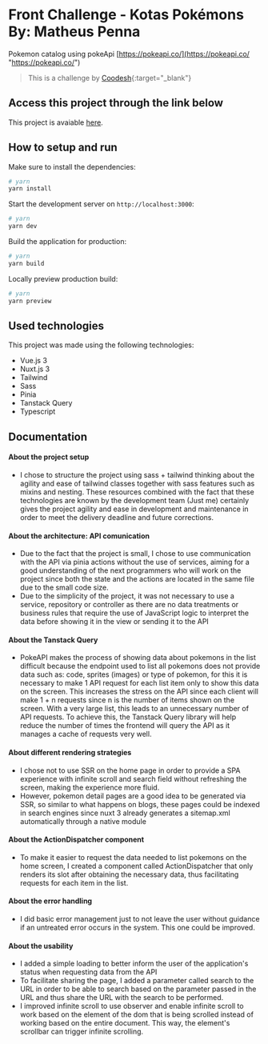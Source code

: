 # Front Challenge - Kotas Pokémons By: Matheus Penna

Pokemon catalog using pokeApi [https://pokeapi.co/](https://pokeapi.co/ "https://pokeapi.co/")

>  This is a challenge by [Coodesh](https://coodesh.com/){:target="_blank"}

## Access this project through the link below 

This project is avaiable [here](https://matheuspenna-kotas-pokemons.vercel.app/).

## How to setup and run

Make sure to install the dependencies:

```bash
# yarn
yarn install

```

Start the development server on `http://localhost:3000`:

```bash
# yarn
yarn dev

```

Build the application for production:

```bash
# yarn
yarn build
```

Locally preview production build:

```bash
# yarn
yarn preview
```

## Used technologies

This project was made using the following technologies:
- Vue.js 3
- Nuxt.js 3
- Tailwind
- Sass
- Pinia
- Tanstack Query
- Typescript

## Documentation

#### About the project setup
- I chose to structure the project using sass + tailwind thinking about the agility and ease of tailwind classes together with sass features such as mixins and nesting. These resources combined with the fact that these technologies are known by the development team (Just me) certainly gives the project agility and ease in development and maintenance in order to meet the delivery deadline and future corrections.

#### About the architecture: API comunication
- Due to the fact that the project is small, I chose to use communication with the API via pinia actions without the use of services, aiming for a good understanding of the next programmers who will work on the project since both the state and the actions are located in the same file due to the small code size.
- Due to the simplicity of the project, it was not necessary to use a service, repository or controller as there are no data treatments or business rules that require the use of JavaScript logic to interpret the data before showing it in the view or sending it to the API

#### About the Tanstack Query
- PokeAPI makes the process of showing data about pokemons in the list difficult because the endpoint used to list all pokemons does not provide data such as: code, sprites (images) or type of pokemon, for this it is necessary to make 1 API request for each list item only to show this data on the screen. This increases the stress on the API since each client will make 1 + n requests since n is the number of items shown on the screen. With a very large list, this leads to an unnecessary number of API requests. To achieve this, the Tanstack Query library will help reduce the number of times the frontend will query the API as it manages a cache of requests very well.

#### About different rendering strategies
- I chose not to use SSR on the home page in order to provide a SPA experience with infinite scroll and search field without refreshing the screen, making the experience more fluid.
- However, pokemon detail pages are a good idea to be generated via SSR, so similar to what happens on blogs, these pages could be indexed in search engines since nuxt 3 already generates a sitemap.xml automatically through a native module

#### About the ActionDispatcher component
- To make it easier to request the data needed to list pokemons on the home screen, I created a component called ActionDispatcher that only renders its slot after obtaining the necessary data, thus facilitating requests for each item in the list.

#### About the error handling
- I did basic error management just to not leave the user without guidance if an untreated error occurs in the system. This one could be improved.

#### About the usability
- I added a simple loading to better inform the user of the application's status when requesting data from the API
- To facilitate sharing the page, I added a parameter called search to the URL in order to be able to search based on the parameter passed in the URL and thus share the URL with the search to be performed.
- I improved infinite scroll to use observer and enable infinite scroll to work based on the element of the dom that is being scrolled instead of working based on the entire document. This way, the element's scrollbar can trigger infinite scrolling.

